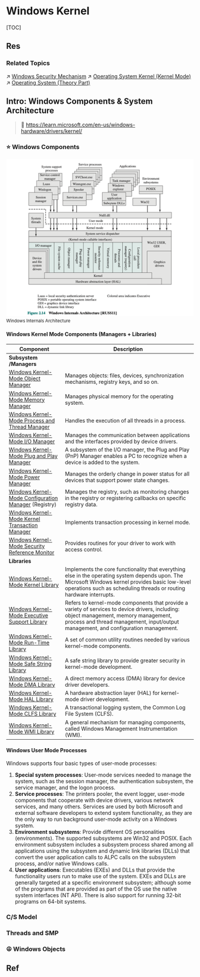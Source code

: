 # Windows Kernel

[TOC]



## Res
### Related Topics
↗ [Windows Security Mechanism](../../../../../CyberSecurity/System%20Security/Operating%20System%20Security/🪟%20Windows%20Security%20Mechanism/Windows%20Security%20Mechanism.md)
↗ [Operating System Kernel (Kernel Mode)](../../../📟%20System%20Level%20Programming/😴%20Operating%20System%20Components%20&%20Runtime%20Libraries/🫀%20Operating%20System%20Kernel%20(Kernel%20Mode)/Operating%20System%20Kernel%20(Kernel%20Mode).md)
↗ [Operating System (Theory Part)](../../../../🧬%20Computer%20System/Operating%20System%20(Theory%20Part)/Operating%20System%20(Theory%20Part).md)



## Intro: Windows Components & System Architecture
> 🔗 https://learn.microsoft.com/en-us/windows-hardware/drivers/kernel/


### ⭐️ Windows Components
![](../../../../../../Assets/Pics/Screenshot%202023-03-02%20at%208.35.31%20PM.png)
<small>Windows Internals Architecture</small>
#### Windows Kernel Mode Components (Managers + Libraries)

| Component                                                                                                                                                           | Description                                                                                                                                                                                                                   |
| ------------------------------------------------------------------------------------------------------------------------------------------------------------------- | ----------------------------------------------------------------------------------------------------------------------------------------------------------------------------------------------------------------------------- |
| **Subsystem /Managers**                                                                                                                                             |                                                                                                                                                                                                                               |
| [Windows Kernel-Mode Object Manager](https://learn.microsoft.com/en-us/windows-hardware/drivers/kernel/windows-kernel-mode-object-manager)                          | Manages objects: files, devices, synchronization mechanisms, registry keys, and so on.                                                                                                                                        |
| [Windows Kernel-Mode Memory Manager](https://learn.microsoft.com/en-us/windows-hardware/drivers/kernel/windows-kernel-mode-memory-manager)                          | Manages physical memory for the operating system.                                                                                                                                                                             |
| [Windows Kernel-Mode Process and Thread Manager](https://learn.microsoft.com/en-us/windows-hardware/drivers/kernel/windows-kernel-mode-process-and-thread-manager)  | Handles the execution of all threads in a process.                                                                                                                                                                            |
| [Windows Kernel-Mode I/O Manager](https://learn.microsoft.com/en-us/windows-hardware/drivers/kernel/windows-kernel-mode-i-o-manager)                                | Manages the communication between applications and the interfaces provided by device drivers.                                                                                                                                 |
| [Windows Kernel-Mode Plug and Play Manager](https://learn.microsoft.com/en-us/windows-hardware/drivers/kernel/windows-kernel-mode-plug-and-play-manager)            | A subsystem of the I/O manager, the Plug and Play (PnP) Manager enables a PC to recognize when a device is added to the system.                                                                                               |
| [Windows Kernel-Mode Power Manager](https://learn.microsoft.com/en-us/windows-hardware/drivers/kernel/windows-kernel-mode-power-manager)                            | Manages the orderly change in power status for all devices that support power state changes.                                                                                                                                  |
| [Windows Kernel-Mode Configuration Manager](https://learn.microsoft.com/en-us/windows-hardware/drivers/kernel/windows-kernel-mode-configuration-manager) (Registry) | Manages the registry, such as monitoring changes in the registry or registering callbacks on specific registry data.                                                                                                          |
| [Windows Kernel-Mode Kernel Transaction Manager](https://learn.microsoft.com/en-us/windows-hardware/drivers/kernel/windows-kernel-mode-kernel-transaction-manager)  | Implements transaction processing in kernel mode.                                                                                                                                                                             |
| [Windows Kernel-Mode Security Reference Monitor](https://learn.microsoft.com/en-us/windows-hardware/drivers/kernel/windows-kernel-mode-security-reference-monitor)  | Provides routines for your driver to work with access control.                                                                                                                                                                |
| **Libraries**                                                                                                                                                       |                                                                                                                                                                                                                               |
| [Windows Kernel-Mode Kernel Library](https://learn.microsoft.com/en-us/windows-hardware/drivers/kernel/windows-kernel-mode-kernel-library)                          | Implements the core functionality that everything else in the operating system depends upon. The Microsoft Windows kernel provides basic low-level operations such as scheduling threads or routing hardware interrupts.      |
| [Windows Kernel-Mode Executive Support Library](https://learn.microsoft.com/en-us/windows-hardware/drivers/kernel/windows-kernel-mode-executive-support-library)    | Refers to kernel-mode components that provide a variety of services to device drivers, including: object management, memory management, process and thread management, input/output management, and configuration management. |
| [Windows Kernel-Mode Run-Time Library](https://learn.microsoft.com/en-us/windows-hardware/drivers/kernel/windows-kernel-mode-run-time-library)                      | A set of common utility routines needed by various kernel-mode components.                                                                                                                                                    |
| [Windows Kernel-Mode Safe String Library](https://learn.microsoft.com/en-us/windows-hardware/drivers/kernel/windows-kernel-mode-safe-string-library)                | A safe string library to provide greater security in kernel-mode development.                                                                                                                                                 |
| [Windows Kernel-Mode DMA Library](https://learn.microsoft.com/en-us/windows-hardware/drivers/kernel/windows-kernel-mode-dma-library)                                | A direct memory access (DMA) library for device driver developers.                                                                                                                                                            |
| [Windows Kernel-Mode HAL Library](https://learn.microsoft.com/en-us/windows-hardware/drivers/kernel/windows-kernel-mode-hal-library)                                | A hardware abstraction layer (HAL) for kernel-mode driver development.                                                                                                                                                        |
| [Windows Kernel-Mode CLFS Library](https://learn.microsoft.com/en-us/windows-hardware/drivers/kernel/windows-kernel-mode-clfs-library)                              | A transactional logging system, the Common Log File System (CLFS).                                                                                                                                                            |
| [Windows Kernel-Mode WMI Library](https://learn.microsoft.com/en-us/windows-hardware/drivers/kernel/windows-kernel-mode-wmi-library)                                | A general mechanism for managing components, called Windows Management Instrumentation (WMI).                                                                                                                                 |
#### Windows User Mode Processes
Windows supports four basic types of user-mode processes:
1. **Special system processes**: User-mode services needed to manage the system, such as the session manager, the authentication subsystem, the service manager, and the logon process.
2. **Service processes**: The printers pooler, the event logger, user-mode components that cooperate with device drivers, various network services, and many others. Services are used by both Microsoft and external software developers to extend system functionality, as they are the only way to run background user-mode activity on a Windows system. 
3. **Environment subsystems**: Provide different OS personalities (environments). The supported subsystems are Win32 and POSIX. Each environment subsystem includes a subsystem process shared among all applications using the subsystem and dynamic link libraries (DLLs) that convert the user application calls to ALPC calls on the subsystem process, and/or native Windows calls. 
4. **User applications**: Executables (EXEs) and DLLs that provide the functionality users run to make use of the system. EXEs and DLLs are generally targeted at a specific environment subsystem; although some of the programs that are provided as part of the OS use the native system interfaces (NT API). There is also support for running 32-bit programs on 64-bit systems.


### C/S Model


### Threads and SMP


### ☮️ Windows Objects



## Ref
[Kernel-Mode Driver Architecture Design Guide | Microsoft Documentation]: https://learn.microsoft.com/en-us/windows-hardware/drivers/kernel/
